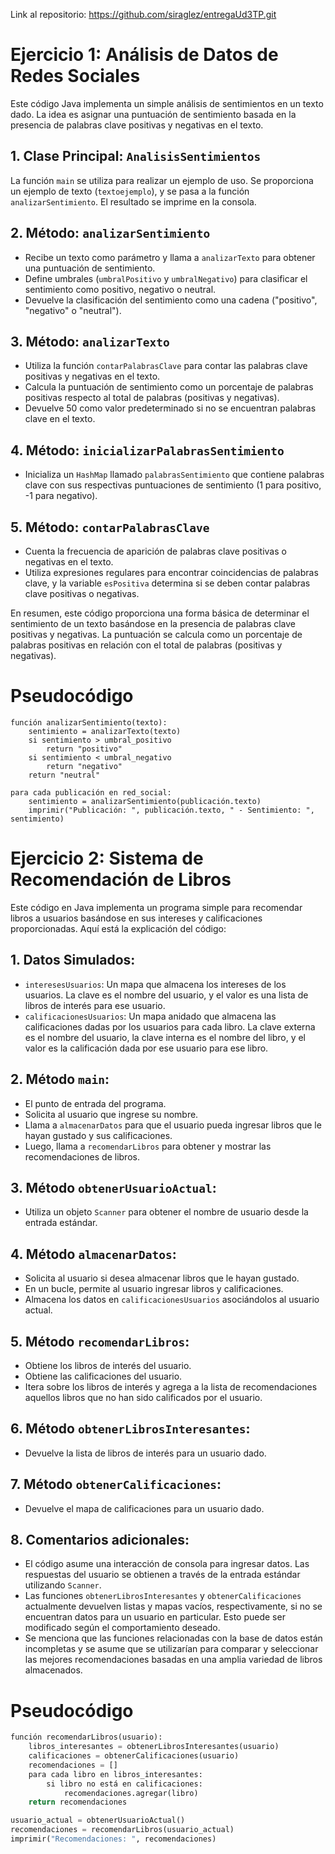 Link al repositorio: https://github.com/siraglez/entregaUd3TP.git

# Ejercicio 1: Análisis de Datos de Redes Sociales

Este código Java implementa un simple análisis de sentimientos en un texto dado. La idea es asignar una puntuación de sentimiento basada en la presencia de palabras clave positivas y negativas en el texto.

## 1. Clase Principal: `AnalisisSentimientos`

La función `main` se utiliza para realizar un ejemplo de uso. Se proporciona un ejemplo de texto (`textoejemplo`), y se pasa a la función `analizarSentimiento`. El resultado se imprime en la consola.

## 2. Método: `analizarSentimiento`

- Recibe un texto como parámetro y llama a `analizarTexto` para obtener una puntuación de sentimiento.
- Define umbrales (`umbralPositivo` y `umbralNegativo`) para clasificar el sentimiento como positivo, negativo o neutral.
- Devuelve la clasificación del sentimiento como una cadena ("positivo", "negativo" o "neutral").

## 3. Método: `analizarTexto`

- Utiliza la función `contarPalabrasClave` para contar las palabras clave positivas y negativas en el texto.
- Calcula la puntuación de sentimiento como un porcentaje de palabras positivas respecto al total de palabras (positivas y negativas).
- Devuelve 50 como valor predeterminado si no se encuentran palabras clave en el texto.

## 4. Método: `inicializarPalabrasSentimiento`

- Inicializa un `HashMap` llamado `palabrasSentimiento` que contiene palabras clave con sus respectivas puntuaciones de sentimiento (1 para positivo, -1 para negativo).

## 5. Método: `contarPalabrasClave`

- Cuenta la frecuencia de aparición de palabras clave positivas o negativas en el texto.
- Utiliza expresiones regulares para encontrar coincidencias de palabras clave, y la variable `esPositiva` determina si se deben contar palabras clave positivas o negativas.

En resumen, este código proporciona una forma básica de determinar el sentimiento de un texto basándose en la presencia de palabras clave positivas y negativas. La puntuación se calcula como un porcentaje de palabras positivas en relación con el total de palabras (positivas y negativas).

# Pseudocódigo

```plaintext
función analizarSentimiento(texto):
    sentimiento = analizarTexto(texto)
    si sentimiento > umbral_positivo 
        return "positivo"
    si sentimiento < umbral_negativo 
        return "negativo"
    return "neutral"

para cada publicación en red_social:
    sentimiento = analizarSentimiento(publicación.texto)
    imprimir("Publicación: ", publicación.texto, " - Sentimiento: ", sentimiento)
```

# Ejercicio 2: Sistema de Recomendación de Libros

Este código en Java implementa un programa simple para recomendar libros a usuarios basándose en sus intereses y calificaciones proporcionadas. Aquí está la explicación del código:

## 1. Datos Simulados:

- `interesesUsuarios`: Un mapa que almacena los intereses de los usuarios. La clave es el nombre del usuario, y el valor es una lista de libros de interés para ese usuario.
- `calificacionesUsuarios`: Un mapa anidado que almacena las calificaciones dadas por los usuarios para cada libro. La clave externa es el nombre del usuario, la clave interna es el nombre del libro, y el valor es la calificación dada por ese usuario para ese libro.

## 2. Método `main`:

- El punto de entrada del programa.
- Solicita al usuario que ingrese su nombre.
- Llama a `almacenarDatos` para que el usuario pueda ingresar libros que le hayan gustado y sus calificaciones.
- Luego, llama a `recomendarLibros` para obtener y mostrar las recomendaciones de libros.

## 3. Método `obtenerUsuarioActual`:

- Utiliza un objeto `Scanner` para obtener el nombre de usuario desde la entrada estándar.

## 4. Método `almacenarDatos`:

- Solicita al usuario si desea almacenar libros que le hayan gustado.
- En un bucle, permite al usuario ingresar libros y calificaciones.
- Almacena los datos en `calificacionesUsuarios` asociándolos al usuario actual.

## 5. Método `recomendarLibros`:

- Obtiene los libros de interés del usuario.
- Obtiene las calificaciones del usuario.
- Itera sobre los libros de interés y agrega a la lista de recomendaciones aquellos libros que no han sido calificados por el usuario.

## 6. Método `obtenerLibrosInteresantes`:

- Devuelve la lista de libros de interés para un usuario dado.

## 7. Método `obtenerCalificaciones`:

- Devuelve el mapa de calificaciones para un usuario dado.

## 8. Comentarios adicionales:

- El código asume una interacción de consola para ingresar datos. Las respuestas del usuario se obtienen a través de la entrada estándar utilizando `Scanner`.
- Las funciones `obtenerLibrosInteresantes` y `obtenerCalificaciones` actualmente devuelven listas y mapas vacíos, respectivamente, si no se encuentran datos para un usuario en particular. Esto puede ser modificado según el comportamiento deseado.
- Se menciona que las funciones relacionadas con la base de datos están incompletas y se asume que se utilizarían para comparar y seleccionar las mejores recomendaciones basadas en una amplia variedad de libros almacenados.

# Pseudocódigo

```python
función recomendarLibros(usuario):
    libros_interesantes = obtenerLibrosInteresantes(usuario)
    calificaciones = obtenerCalificaciones(usuario)
    recomendaciones = []
    para cada libro en libros_interesantes:
        si libro no está en calificaciones:
            recomendaciones.agregar(libro)
    return recomendaciones

usuario_actual = obtenerUsuarioActual()
recomendaciones = recomendarLibros(usuario_actual)
imprimir("Recomendaciones: ", recomendaciones)
```
